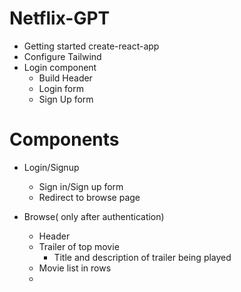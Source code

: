 # Netflix-GPT

- Getting started create-react-app
- Configure Tailwind
- Login component
  - Build Header
  - Login form
  - Sign Up form

# Components

- Login/Signup

  - Sign in/Sign up form
  - Redirect to browse page

- Browse( only after authentication)
  - Header
  - Trailer of top movie
    - Title and description of trailer being played
  - Movie list in rows
  -
